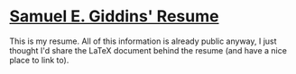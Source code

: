 [Samuel E. Giddins' Resume](https://github.com/segiddins/Resume/raw/master/Samuel%20E.%20Giddins%20Resume.pdf)
=========================

This is my resume. All of this information is already public anyway, I just thought I'd share the LaTeX document behind the resume (and have a nice place to link to).